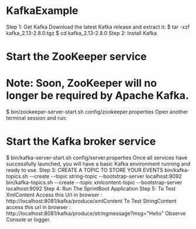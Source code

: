 # KafkaExample
Step 1: Get Kafka
  Download the latest Kafka release and extract it:
  $ tar -xzf kafka_2.13-2.8.0.tgz
  $ cd kafka_2.13-2.8.0
Step 2: Install Kafka
  # Start the ZooKeeper service
  # Note: Soon, ZooKeeper will no longer be required by Apache Kafka.
  $ bin/zookeeper-server-start.sh config/zookeeper.properties
  Open another terminal session and run:
  # Start the Kafka broker service
  $ bin/kafka-server-start.sh config/server.properties
  Once all services have successfully launched, you will have a basic Kafka environment running and ready to use.
Step 3: CREATE A TOPIC TO STORE YOUR EVENTS
  bin/kafka-topics.sh --create --topic string-topic --bootstrap-server localhost:9092
  bin/kafka-topics.sh --create --topic xmlcontent-topic --bootstrap-server localhost:9092
Step 4: Run The SprintBoot Application 
Step 5: To Test XmlContent Access this Url in browser : http://localhost:8081/kafka/produce/xmlContent
        To Test StringContent access this url in browser : http://localhost:8081/kafka/produce/stringmessage?msg="Hello"
        Observe Console or logger.
  

